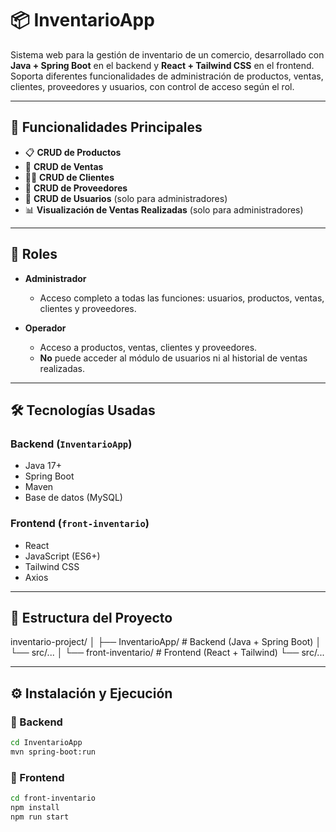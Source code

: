 # 📦 InventarioApp

Sistema web para la gestión de inventario de un comercio, desarrollado con **Java + Spring Boot** en el backend y **React + Tailwind CSS** en el frontend. Soporta diferentes funcionalidades de administración de productos, ventas, clientes, proveedores y usuarios, con control de acceso según el rol.

---

## 🚀 Funcionalidades Principales

- 📋 **CRUD de Productos**
- 🧾 **CRUD de Ventas**
- 🧍‍♂️ **CRUD de Clientes**
- 🚚 **CRUD de Proveedores**
- 👤 **CRUD de Usuarios** (solo para administradores)
- 📊 **Visualización de Ventas Realizadas** (solo para administradores)

---

## 🔐 Roles

- **Administrador**
  - Acceso completo a todas las funciones: usuarios, productos, ventas, clientes y proveedores.
  
- **Operador**
  - Acceso a productos, ventas, clientes y proveedores.
  - **No** puede acceder al módulo de usuarios ni al historial de ventas realizadas.

---

## 🛠️ Tecnologías Usadas

### Backend (`InventarioApp`)
- Java 17+
- Spring Boot
- Maven
- Base de datos (MySQL)

### Frontend (`front-inventario`)
- React
- JavaScript (ES6+)
- Tailwind CSS
- Axios

---

## 📁 Estructura del Proyecto

inventario-project/
│
├── InventarioApp/ # Backend (Java + Spring Boot)
│ └── src/...
│
└── front-inventario/ # Frontend (React + Tailwind)
└── src/...


---

## ⚙️ Instalación y Ejecución

### 🔧 Backend

```bash
cd InventarioApp
mvn spring-boot:run
```
### 🎨 Frontend

```bash
cd front-inventario
npm install
npm run start
```
